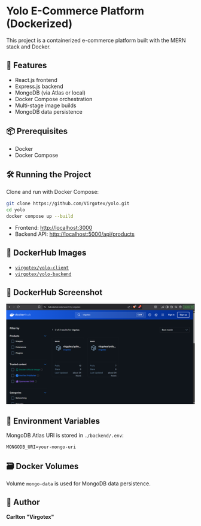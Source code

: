 # Yolo E-Commerce Platform (Dockerized)

This project is a containerized e-commerce platform built with the MERN stack and Docker.

## 🚀 Features

- React.js frontend
- Express.js backend
- MongoDB (via Atlas or local)
- Docker Compose orchestration
- Multi-stage image builds
- MongoDB data persistence

## 📦 Prerequisites

- Docker
- Docker Compose

## 🛠️ Running the Project

Clone and run with Docker Compose:

```bash
git clone https://github.com/Virgotex/yolo.git
cd yolo
docker compose up --build
```

- Frontend: [http://localhost:3000](http://localhost:3000)
- Backend API: [http://localhost:5000/api/products](http://localhost:5000/api/products)

## 🐳 DockerHub Images

- [`virgotex/yolo-client`](https://hub.docker.com/r/virgotex/yolo-client)
- [`virgotex/yolo-backend`](https://hub.docker.com/r/virgotex/yolo-backend)

## 📸 DockerHub Screenshot

![DockerHub Images](screenshots/dockerhub.png)

## 🔐 Environment Variables

MongoDB Atlas URI is stored in `./backend/.env`:

```env
MONGODB_URI=your-mongo-uri
```

## 🗃️ Docker Volumes

Volume `mongo-data` is used for MongoDB data persistence.

## 👤 Author

**Carlton "Virgotex"**

